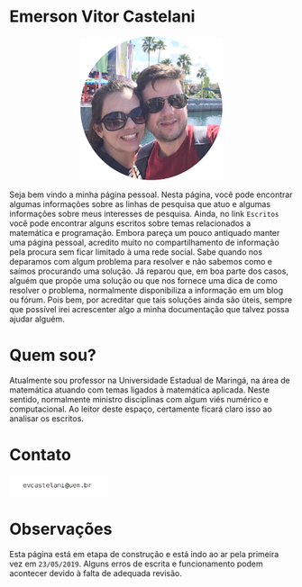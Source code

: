 # Emerson Vitor Castelani

<center><img src="assets/about.png" width="50%" height="50%"></center>

Seja bem vindo a minha página pessoal. Nesta página, você pode encontrar algumas
informações sobre as linhas de pesquisa que atuo e algumas informações sobre
meus interesses de pesquisa. Ainda, no link `Escritos` você pode encontrar alguns
escritos sobre temas relacionados a matemática e programação. Embora pareça um
pouco antiquado manter uma página pessoal, acredito muito no compartilhamento de
informação pela procura sem ficar limitado à uma rede social. Sabe quando nos
deparamos com algum problema para resolver e não sabemos como e saímos
procurando uma solução. Já reparou que, em boa parte dos casos, alguém que propõe uma 
solução ou que nos fornece uma dica de como resolver o problema, normalmente
disponibiliza a informação em um blog ou fórum. Pois bem, por acreditar que tais
soluções ainda são úteis, sempre que possível irei acrescenter algo a minha
documentação que talvez possa ajudar alguém. 

# Quem sou?

Atualmente sou professor na Universidade Estadual de Maringá, na área de
matemática atuando com temas ligados à matemática aplicada. Neste sentido,
normalmente ministro disciplinas com algum viés numérico e computacional. Ao
leitor deste espaço, certamente ficará claro isso ao analisar os escritos. 

# Contato

<img src="assets/email.jpg" width="35%" height="35%">


# Observações

Esta página está em etapa de construção e está indo ao ar pela primeira vez em
`23/05/2019`. Alguns erros de escrita e funcionamento podem acontecer devido à
falta de adequada revisão. 
